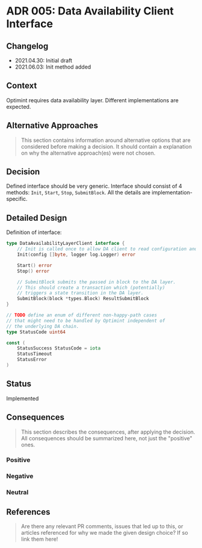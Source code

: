 # ADR 005: Data Availability Client Interface

## Changelog

- 2021.04.30: Initial draft
- 2021.06.03: Init method added

## Context

Optimint requires data availability layer. Different implementations are expected.

## Alternative Approaches

> This section contains information around alternative options that are considered before making a decision. It should contain a explanation on why the alternative approach(es) were not chosen.

## Decision

Defined interface should be very generic.
Interface should consist of 4 methods: `Init`, `Start`, `Stop`, `SubmitBlock`.
All the details are implementation-specific.

## Detailed Design

Definition of interface:
```go
type DataAvailabilityLayerClient interface {
	// Init is called once to allow DA client to read configuration and initialize resources.
	Init(config []byte, logger log.Logger) error

	Start() error
	Stop() error

	// SubmitBlock submits the passed in block to the DA layer.
	// This should create a transaction which (potentially)
	// triggers a state transition in the DA layer.
	SubmitBlock(block *types.Block) ResultSubmitBlock
}

// TODO define an enum of different non-happy-path cases
// that might need to be handled by Optimint independent of
// the underlying DA chain.
type StatusCode uint64

const (
	StatusSuccess StatusCode = iota
	StatusTimeout
	StatusError
)
```
>

## Status

Implemented

## Consequences

> This section describes the consequences, after applying the decision. All consequences should be summarized here, not just the "positive" ones.

### Positive

### Negative

### Neutral

## References

> Are there any relevant PR comments, issues that led up to this, or articles referenced for why we made the given design choice? If so link them here!

